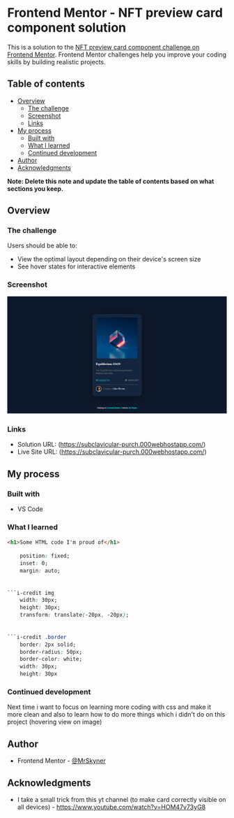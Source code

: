 # Frontend Mentor - NFT preview card component solution

This is a solution to the [NFT preview card component challenge on Frontend Mentor](https://www.frontendmentor.io/challenges/nft-preview-card-component-SbdUL_w0U). Frontend Mentor challenges help you improve your coding skills by building realistic projects. 

## Table of contents

- [Overview](#overview)
  - [The challenge](#the-challenge)
  - [Screenshot](#screenshot)
  - [Links](#links)
- [My process](#my-process)
  - [Built with](#built-with)
  - [What I learned](#what-i-learned)
  - [Continued development](#continued-development)
- [Author](#author)
- [Acknowledgments](#acknowledgments)

**Note: Delete this note and update the table of contents based on what sections you keep.**

## Overview

### The challenge

Users should be able to:

- View the optimal layout depending on their device's screen size
- See hover states for interactive elements

### Screenshot

![](./design/mysolution.png)

### Links

- Solution URL: (https://subclavicular-purch.000webhostapp.com/)
- Live Site URL: (https://subclavicular-purch.000webhostapp.com/)

## My process

### Built with

- VS Code

### What I learned


```html
<h1>Some HTML code I'm proud of</h1>
```
```css {
    position: fixed;
    inset: 0;
    margin: auto;


```i-credit img 
    width: 30px;
    height: 30px;
    transform: translate(-20px, -20px);


```i-credit .border 
    border: 2px solid;
    border-radius: 50px;
    border-color: white;
    width: 30px;
    height: 30px

```
### Continued development

Next time i want to focus on learning more coding with css and make it more clean and also to learn how to do more things which i didn't do on this project (hovering view on image) 

## Author

- Frontend Mentor - [@MrSkyner](https://www.frontendmentor.io/profile/MrSkyner)

## Acknowledgments

- I take a small trick from this yt channel (to make card correctly visible on all devices) - https://www.youtube.com/watch?v=HOM47v73yG8

